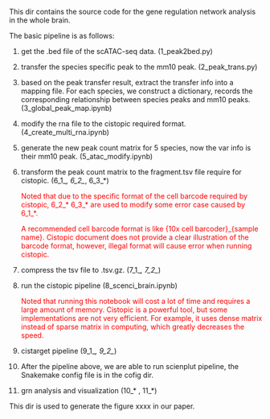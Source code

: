 This dir contains the source code for the gene regulation network analysis in the whole brain. 

The basic pipeline is as follows:

1. get the .bed file of the scATAC-seq data. (1_peak2bed.py)
2. transfer the species specific peak to the mm10 peak. (2_peak_trans.py)
3. based on the peak transfer result, extract the transfer info into a mapping file. For each species, we construct a dictionary, records the corresponding relationship between species peaks and mm10 peaks. (3_global_peak_map.ipynb)
4. modify the rna file to the cistopic required format. (4_create_multi_rna.ipynb)
5. generate the new peak count matrix for 5 species, now the var info is their mm10 peak. (5_atac_modify.ipynb)
6. transform the peak count matrix to the fragment.tsv file require for cistopic. (6_1_*, 6_2_*, 6_3_*) 

    <font color = 'red'> 
    Noted that due to the specific format of the cell barcode required by cistopic, 6_2_* 6_3_* are used to modify some error case caused by 6_1_*. 

    A recommended cell barcode format is like {10x cell barcoder}_{sample name}. Cistopic document does not provide a clear illustration of the barcode format, however, illegal format will cause error when running cistopic.
    </font> 

7. compress the tsv file to .tsv.gz. (7_1_*, 7_2_*)
8. run the cistopic pipeline (8_scenci_brain.ipynb) 
   
   <font color = 'red'>
    Noted that running this notebook will cost a lot of time and requires a large amount of memory. Cistopic is a powerful tool, but some implementations are not very efficient. For example, it uses dense matrix instead of sparse matrix in computing, which greatly decreases the speed.
   </font>

9. cistarget pipeline (9_1_*, 9_2_*)
10. After the pipeline above, we are able to run scienplut pipeline, the Snakemake config file is in the cofig dir. 
11. grn analysis and visualization (10_* , 11_*) 

This dir is used to generate the figure xxxx in our paper.